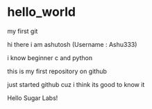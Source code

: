 # hello_world
my first git

hi there 
i am ashutosh (Username : Ashu333)

i know beginner c and python

this is my first repository on github

just started github cuz i think its good to know it

Hello Sugar Labs!
